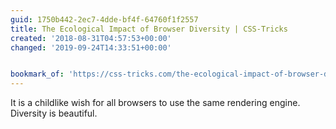 ```yaml
---
guid: 1750b442-2ec7-4dde-bf4f-64760f1f2557
title: The Ecological Impact of Browser Diversity | CSS-Tricks
created: '2018-08-31T04:57:53+00:00'
changed: '2019-09-24T14:33:51+00:00'


bookmark_of: 'https://css-tricks.com/the-ecological-impact-of-browser-diversity/'
---
```



It is a childlike wish for all browsers to use the same rendering engine. Diversity is beautiful.
